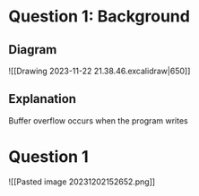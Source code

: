 # Question 1: Background
## Diagram
![[Drawing 2023-11-22 21.38.46.excalidraw|650]]
## Explanation
Buffer overflow occurs when the program writes
# Question 1
![[Pasted image 20231202152652.png]]
